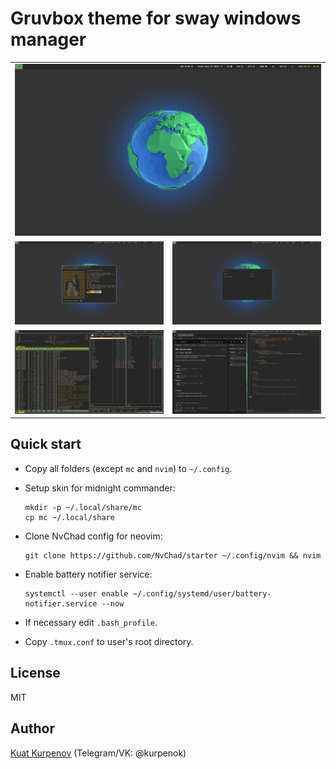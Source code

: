 # Gruvbox theme for sway windows manager

<table>
  <tr>
    <td colspan="2"><img src="screenshots/homescreen.png" /></td>
  </tr>
  <tr>
    <td><img src="screenshots/neofetch.png" /></td>
    <td><img src="screenshots/wofi.png" /></td>
  </tr>
  <tr>
    <td><img src="screenshots/htop_mc.png" /></td>
    <td><img src="screenshots/neovim.png" /></td>
  </tr>
</table>

## Quick start

- Copy all folders (except `mc` and `nvim`) to `~/.config`.

- Setup skin for midnight commander:
  
  ```
  mkdir -p ~/.local/share/mc
  cp mc ~/.local/share
  ```

- Clone NvChad config for neovim:
  
  ```
  git clone https://github.com/NvChad/starter ~/.config/nvim && nvim
  ```

- Enable battery notifier service:
  
  ```
  systemctl --user enable ~/.config/systemd/user/battery-notifier.service --now
  ```

- If necessary edit `.bash_profile`.

- Copy `.tmux.conf` to user's root directory.

## License

MIT

## Author

[Kuat Kurpenov](https://github.com/kurpenok "Kuat Kurpenov") (Telegram/VK: @kurpenok)
